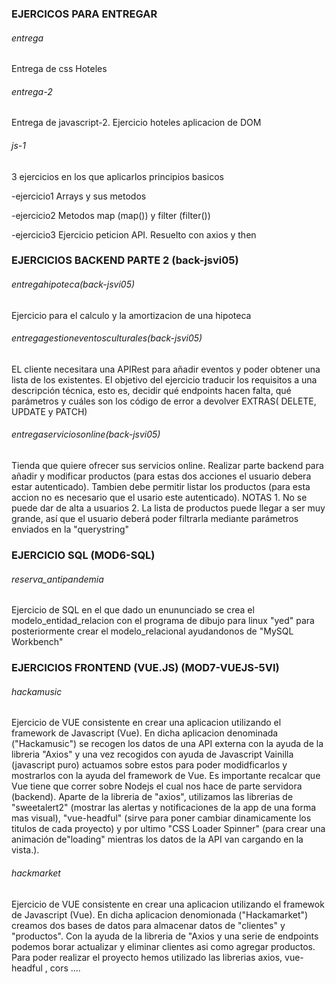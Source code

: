 ### EJERCICOS PARA ENTREGAR

###### entrega
Entrega de css Hoteles

###### entrega-2
Entrega de javascript-2. Ejercicio hoteles aplicacion de DOM

###### js-1 
3 ejercicios en los que aplicarlos principios basicos


-ejercicio1
Arrays y sus metodos

-ejercicio2
Metodos map (map()) y filter (filter())

-ejercicio3
Ejercicio peticion API. Resuelto con axios y then



### EJERCICIOS BACKEND PARTE 2 (back-jsvi05)

###### entregahipoteca(back-jsvi05)

Ejercicio para el calculo y la amortizacion de una hipoteca


###### entregagestioneventosculturales(back-jsvi05)

EL cliente necesitara una APIRest para añadir eventos y poder obtener una lista de los existentes.
El objetivo del ejercicio traducir los requisitos a una descripción
técnica, esto es, decidir qué endpoints hacen falta, qué parámetros y cuáles 
son los código de error a devolver
EXTRAS( DELETE, UPDATE y PATCH)

###### entregaserviciosonline(back-jsvi05)
Tienda que quiere ofrecer sus servicios online. Realizar parte backend para añadir y modificar productos
(para estas dos acciones el usuario debera estar autenticado). Tambien debe permitir listar los productos
(para esta accion no es necesario que el usario este autenticado). NOTAS 1. No se puede dar de alta a usuarios
2. La lista de productos puede llegar a ser muy grande, así que el usuario deberá poder filtrarla mediante parámetros enviados en la "querystring"


### EJERCICIO SQL (MOD6-SQL)

###### reserva_antipandemia

Ejercicio de SQL en el que dado un enununciado se crea el modelo_entidad_relacion con el programa de dibujo para linux "yed" para posteriormente crear el modelo_relacional ayudandonos
de "MySQL Workbench"

### EJERCICIOS FRONTEND (VUE.JS) (MOD7-VUEJS-5VI)

###### hackamusic

Ejercicio de VUE consistente en crear una aplicacion utilizando el framework de Javascript (Vue). En dicha aplicacion denominada ("Hackamusic") se recogen los datos de una API externa con la ayuda de la libreria "Axios" y una vez recogidos con ayuda de Javascript Vainilla (javascript puro) actuamos sobre estos para poder modidficarlos y mostrarlos con la ayuda del framework de Vue. Es importante recalcar que Vue tiene que correr sobre Nodejs el cual nos hace de parte servidora (backend). Aparte de la libreria de "axios", utilizamos las librerias de "sweetalert2" (mostrar las alertas y notificaciones de la app de una forma mas
visual), "vue-headful" (sirve para poner cambiar dinamicamente los titulos de cada proyecto) y por ultimo "CSS Loader Spinner" (para crear una animación de"loading" mientras los datos de la API van cargando en la vista.).

###### hackmarket

Ejercicio de VUE consistente en crear una aplicacion utilizando el framewok de Javascript (Vue). En dicha aplicacion denomionada ("Hackamarket") creamos dos bases de datos para almacenar datos de "clientes" y "productos". Con la ayuda de la libreria de "Axios y una serie de endpoints podemos borar actualizar y eliminar clientes asi como agregar productos. Para poder realizar el proyecto hemos utilizado las librerias axios, vue-headful , cors ....




